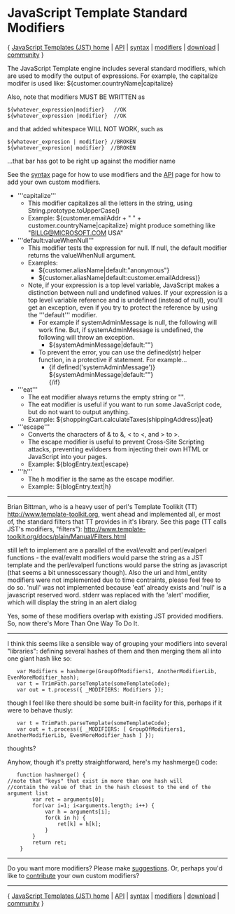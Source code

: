 # JavaScript Template Standard Modifiers #
{ [JavaScript Templates (JST) home](http://code.google.com/p/trimpath/wiki/JavaScriptTemplates) | [API](http://code.google.com/p/trimpath/wiki/JavaScriptTemplateAPI) | [syntax](http://code.google.com/p/trimpath/wiki/JavaScriptTemplateSyntax) | [modifiers](http://code.google.com/p/trimpath/wiki/JavaScriptTemplateModifiers) | [download](http://code.google.com/p/trimpath/downloads/list) | [community](http://code.google.com/p/trimpath/wiki/JavaScriptTemplateDiscussion) }

The JavaScript Template engine includes several standard modifiers, which are used to modify the output of expressions.  For example, the capitalize modifer is used like: ${customer.countryName|capitalize}

Also, note that modifiers MUST BE WRITTEN as
```
${whatever_expression|modifier}   //OK
${whatever_expression |modifier}  //OK
```
and that added whitespace WILL NOT WORK, such as
```
${whatever_expresion | modifier} //BROKEN
${whatever_expresion| modifier}  //BROKEN 
```
...that bar has got to be right up against the modifier name

See the [syntax](http://code.google.com/p/trimpath/wiki/JavaScriptTemplateSyntax) page for how to use modifiers and the [API](http://code.google.com/p/trimpath/wiki/JavaScriptTemplateAPI) page for how to add your own custom modifiers.

  * '''capitalize'''
    * This modifier capitalizes all the letters in the string, using String.prototype.toUpperCase()
    * Example: ${customer.emailAddr + " " + customer.countryName|capitalize} might produce something like "BILLG@MICROSOFT.COM USA"
  * '''default:valueWhenNull'''
    * This modifier tests the expression for null.  If null, the default modifier returns the valueWhenNull argument.
    * Examples:
      * ${customer.aliasName|default:"anonymous"}
      * ${customer.aliasName|default:customer.emailAddress)}
    * Note, if your expression is a top level variable, JavaScript makes a distinction between null and undefined values.  If your expression is a top level variable reference and is undefined (instead of null), you'll get an exception, even if you try to protect the reference by using the '''default''' modifier.
      * For example if systemAdminMessage is null, the following will work fine.  But, if systemAdminMessage is undefined, the following will throw an exception.
        * <div> ${systemAdminMessage|default:""} </div>
      * To prevent the error, you can use the defined(str) helper function, in a protective if statement.  For example...
        * {if defined('systemAdminMessage')} <div> ${systemAdminMessage|default:""} </div> {/if}
  * '''eat'''
    * The eat modifier always returns the empty string or "".
    * The eat modifier is useful if you want to run some JavaScript code, but do not want to output anything.
    * Example: ${shoppingCart.calculateTaxes(shippingAddress)|eat}
  * '''escape'''
    * Converts the characters of & to &amp;, < to &lt;, and > to &gt;.
    * The escape modifier is useful to prevent Cross-Site Scripting attacks, preventing evildoers from injecting their own HTML or JavaScript into your pages.
    * Example: ${blogEntry.text|escape}
  * '''h'''
    * The h modifier is the same as the escape modifier.
    * Example: ${blogEntry.text|h}

---


Brian Bittman, who is a heavy user of perl's Template Toolikit (TT) http://www.template-toolkit.org, went ahead and implemented all, er most of, the standard filters that TT provides in it's library.  See this page (TT calls JST's modifiers, "filters"): http://www.template-toolkit.org/docs/plain/Manual/Filters.html

still left to implement are a parallel of the eval/evaltt and perl/evalperl functions - the eval/evaltt modifiers would parse the string as a JST template and the perl/evalperl functions would parse the string as javascript (that seems a bit unnesscessary though).  Also the uri and html\_entity modifiers were not implemented due to time contraints, please feel free to do so. 'null' was not implemented because 'eat' already exists and 'null' is a javascript reserved word.  stderr was replaced with the 'alert' modifier, which will display the string in an alert dialog

Yes, some of these modifiers overlap with existing JST provided modifiers.  So, now there's More Than One Way To Do It.


---


I think this seems like a sensible way of grouping your modifiers into several "libraries": defining several hashes of them and then merging them all into one giant hash like so:
```
   var Modifiers = hashmerge(GroupOfModifiers1, AnotherModifierLib, EvenMoreModifier_hash);
   var t = TrimPath.parseTemplate(someTemplateCode);
   var out = t.process({ _MODIFIERS: Modifiers });
```
though I feel like there should be some built-in facility for this, perhaps if it were to behave thusly:
```
   var t = TrimPath.parseTemplate(someTemplateCode);
   var out = t.process({ _MODIFIERS: [ GroupOfModifiers1, AnotherModifierLib, EvenMoreModifier_hash ] });
```
thoughts?

Anyhow, though it's pretty straightforward, here's my hashmerge() code:
```
   function hashmerge() {
//note that "keys" that exist in more than one hash will
//contain the value of that in the hash closest to the end of the argument list
        var ret = arguments[0];        
        for(var i=1; i<arguments.length; i++) {
            var h = arguments[i];            
            for(k in h) {
                ret[k] = h[k];
            }
        }
        return ret;
    }
```


---

Do you want more modifiers?  Please make [suggestions](http://code.google.com/p/trimpath/wiki/JavaScriptTemplateDiscussion).  Or, perhaps you'd like to [contribute](http://code.google.com/p/trimpath/wiki/HowToContribute) your own custom modifiers?


---

{ [JavaScript Templates (JST) home](http://code.google.com/p/trimpath/wiki/JavaScriptTemplates) | [API](http://code.google.com/p/trimpath/wiki/JavaScriptTemplateAPI) | [syntax](http://code.google.com/p/trimpath/wiki/JavaScriptTemplateSyntax) | [modifiers](http://code.google.com/p/trimpath/wiki/JavaScriptTemplateModifiers) | [download](http://code.google.com/p/trimpath/downloads/list) | [community](http://code.google.com/p/trimpath/wiki/JavaScriptTemplateDiscussion) }